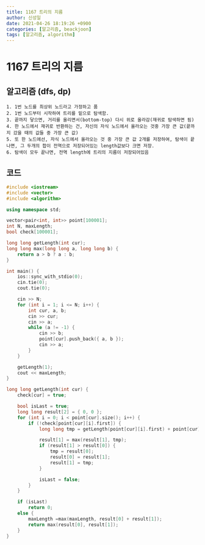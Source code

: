 ```yaml
---
title: 1167 트리의 지름
author: 신성일
date: 2021-04-26 18:19:26 +0900
categories: [알고리즘, beackjoon]
tags: [알고리즘, algorithm]
---
```


# 1167 트리의 지름

## 알고리즘 (dfs, dp)

    1. 1번 노드를 최상위 노드라고 가정하고 품
    2. 1번 노드부터 시작하여 트리를 밑으로 탐색함.
    3. 끝까지 닿으면, 거리를 올리면서(bottom-top) 다시 위로 올라감(재귀로 탐색하면 됨)
    4. 한 노드에서 재귀로 반환하는 건, 자신의 자식 노드에서 올라오는 것중 가장 큰 값(끝까지 갔을 때의 값들 중 가장 큰 값)
    5. 또 한 노드에선, 자식 노드에서 올라오는 것 중 가장 큰 값 2개를 저장하여, 탐색이 끝나면, 그 두개의 합이 전역으로 저장되어있는 length값보다 크면 저장.
    6. 탐색이 모두 끝나면, 전역 length에 트리의 지름이 저장되어있음

## 코드

```cpp
#include <iostream>
#include <vector>
#include <algorithm>

using namespace std;

vector<pair<int, int>> point[100001];
int N, maxLength;
bool check[100001];

long long getLength(int cur);
long long max(long long a, long long b) {
	return a > b ? a : b;
}

int main() {
	ios::sync_with_stdio(0);
	cin.tie(0);
	cout.tie(0);

	cin >> N;
	for (int i = 1; i <= N; i++) {
		int cur, a, b;
		cin >> cur;
		cin >> a;
		while (a != -1) {
			cin >> b;
			point[cur].push_back({ a, b });
			cin >> a;
		}
	}

	getLength(1);
	cout << maxLength;
}

long long getLength(int cur) {
	check[cur] = true;

	bool isLast = true;
	long long result[2] = { 0, 0 };
	for (int i = 0; i < point[cur].size(); i++) {
		if (!check[point[cur][i].first]) {
			long long tmp = getLength(point[cur][i].first) + point[cur][i].second;

			result[1] = max(result[1], tmp);
			if (result[1] > result[0]) {
				tmp = result[0];
				result[0] = result[1];
				result[1] = tmp;
			}

			isLast = false;
		}
	}

	if (isLast)
		return 0;
	else {
		maxLength =max(maxLength, result[0] + result[1]);
		return max(result[0], result[1]);
	}
}
```
